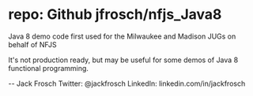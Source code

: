 # repo: Github jfrosch/nfjs_Java8
Java 8 demo code first used for the Milwaukee and Madison JUGs on behalf of NFJS

It's not production ready, but may be useful for some demos of Java 8 functional programming.

--
Jack Frosch
Twitter: @jackfrosch
LinkedIn: linkedin.com/in/jackfrosch
